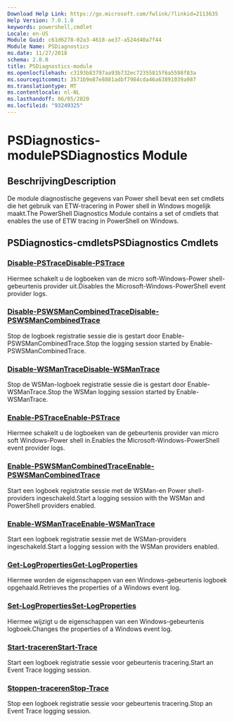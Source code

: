 ```yaml
---
Download Help Link: https://go.microsoft.com/fwlink/?linkid=2113635
Help Version: 7.0.1.0
keywords: powershell,cmdlet
Locale: en-US
Module Guid: c61d6278-02a3-4618-ae37-a524d40a7f44
Module Name: PSDiagnostics
ms.date: 11/27/2018
schema: 2.0.0
title: PSDiagnostics-module
ms.openlocfilehash: c3193b83797aa93b732ec72355815f6a5598f83a
ms.sourcegitcommit: 3571b9e87e8881adbf7984cda46a63891039a987
ms.translationtype: MT
ms.contentlocale: nl-NL
ms.lasthandoff: 06/05/2020
ms.locfileid: "93249325"
---
```

# <span data-ttu-id="d9e4b-103">PSDiagnostics-module</span><span class="sxs-lookup"><span data-stu-id="d9e4b-103">PSDiagnostics Module</span></span>

## <span data-ttu-id="d9e4b-104">Beschrijving</span><span class="sxs-lookup"><span data-stu-id="d9e4b-104">Description</span></span>

<span data-ttu-id="d9e4b-105">De module diagnostische gegevens van Power shell bevat een set cmdlets die het gebruik van ETW-tracering in Power shell in Windows mogelijk maakt.</span><span class="sxs-lookup"><span data-stu-id="d9e4b-105">The PowerShell Diagnostics Module contains a set of cmdlets that enables the use of ETW tracing in PowerShell on Windows.</span></span>

## <span data-ttu-id="d9e4b-106">PSDiagnostics-cmdlets</span><span class="sxs-lookup"><span data-stu-id="d9e4b-106">PSDiagnostics Cmdlets</span></span>

### [<span data-ttu-id="d9e4b-107">Disable-PSTrace</span><span class="sxs-lookup"><span data-stu-id="d9e4b-107">Disable-PSTrace</span></span>](Disable-PSTrace.md)
<span data-ttu-id="d9e4b-108">Hiermee schakelt u de logboeken van de micro soft-Windows-Power shell-gebeurtenis provider uit.</span><span class="sxs-lookup"><span data-stu-id="d9e4b-108">Disables the Microsoft-Windows-PowerShell event provider logs.</span></span>

### [<span data-ttu-id="d9e4b-109">Disable-PSWSManCombinedTrace</span><span class="sxs-lookup"><span data-stu-id="d9e4b-109">Disable-PSWSManCombinedTrace</span></span>](Disable-PSWSManCombinedTrace.md)
<span data-ttu-id="d9e4b-110">Stop de logboek registratie sessie die is gestart door Enable-PSWSManCombinedTrace.</span><span class="sxs-lookup"><span data-stu-id="d9e4b-110">Stop the logging session started by Enable-PSWSManCombinedTrace.</span></span>

### [<span data-ttu-id="d9e4b-111">Disable-WSManTrace</span><span class="sxs-lookup"><span data-stu-id="d9e4b-111">Disable-WSManTrace</span></span>](Disable-WSManTrace.md)
<span data-ttu-id="d9e4b-112">Stop de WSMan-logboek registratie sessie die is gestart door Enable-WSManTrace.</span><span class="sxs-lookup"><span data-stu-id="d9e4b-112">Stop the WSMan logging session started by Enable-WSManTrace.</span></span>

### [<span data-ttu-id="d9e4b-113">Enable-PSTrace</span><span class="sxs-lookup"><span data-stu-id="d9e4b-113">Enable-PSTrace</span></span>](Enable-PSTrace.md)
<span data-ttu-id="d9e4b-114">Hiermee schakelt u de logboeken van de gebeurtenis provider van micro soft Windows-Power shell in.</span><span class="sxs-lookup"><span data-stu-id="d9e4b-114">Enables the Microsoft-Windows-PowerShell event provider logs.</span></span>

### [<span data-ttu-id="d9e4b-115">Enable-PSWSManCombinedTrace</span><span class="sxs-lookup"><span data-stu-id="d9e4b-115">Enable-PSWSManCombinedTrace</span></span>](Enable-PSWSManCombinedTrace.md)
<span data-ttu-id="d9e4b-116">Start een logboek registratie sessie met de WSMan-en Power shell-providers ingeschakeld.</span><span class="sxs-lookup"><span data-stu-id="d9e4b-116">Start a logging session with the WSMan and PowerShell providers enabled.</span></span>

### [<span data-ttu-id="d9e4b-117">Enable-WSManTrace</span><span class="sxs-lookup"><span data-stu-id="d9e4b-117">Enable-WSManTrace</span></span>](Enable-WSManTrace.md)
<span data-ttu-id="d9e4b-118">Start een logboek registratie sessie met de WSMan-providers ingeschakeld.</span><span class="sxs-lookup"><span data-stu-id="d9e4b-118">Start a logging session with the WSMan providers enabled.</span></span>

### [<span data-ttu-id="d9e4b-119">Get-LogProperties</span><span class="sxs-lookup"><span data-stu-id="d9e4b-119">Get-LogProperties</span></span>](Get-LogProperties.md)
<span data-ttu-id="d9e4b-120">Hiermee worden de eigenschappen van een Windows-gebeurtenis logboek opgehaald.</span><span class="sxs-lookup"><span data-stu-id="d9e4b-120">Retrieves the properties of a Windows event log.</span></span>

### [<span data-ttu-id="d9e4b-121">Set-LogProperties</span><span class="sxs-lookup"><span data-stu-id="d9e4b-121">Set-LogProperties</span></span>](Set-LogProperties.md)
<span data-ttu-id="d9e4b-122">Hiermee wijzigt u de eigenschappen van een Windows-gebeurtenis logboek.</span><span class="sxs-lookup"><span data-stu-id="d9e4b-122">Changes the properties of a Windows event log.</span></span>

### [<span data-ttu-id="d9e4b-123">Start-traceren</span><span class="sxs-lookup"><span data-stu-id="d9e4b-123">Start-Trace</span></span>](Start-Trace.md)
<span data-ttu-id="d9e4b-124">Start een logboek registratie sessie voor gebeurtenis tracering.</span><span class="sxs-lookup"><span data-stu-id="d9e4b-124">Start an Event Trace logging session.</span></span>

### [<span data-ttu-id="d9e4b-125">Stoppen-traceren</span><span class="sxs-lookup"><span data-stu-id="d9e4b-125">Stop-Trace</span></span>](Stop-Trace.md)
<span data-ttu-id="d9e4b-126">Stop een logboek registratie sessie voor gebeurtenis tracering.</span><span class="sxs-lookup"><span data-stu-id="d9e4b-126">Stop an Event Trace logging session.</span></span>
